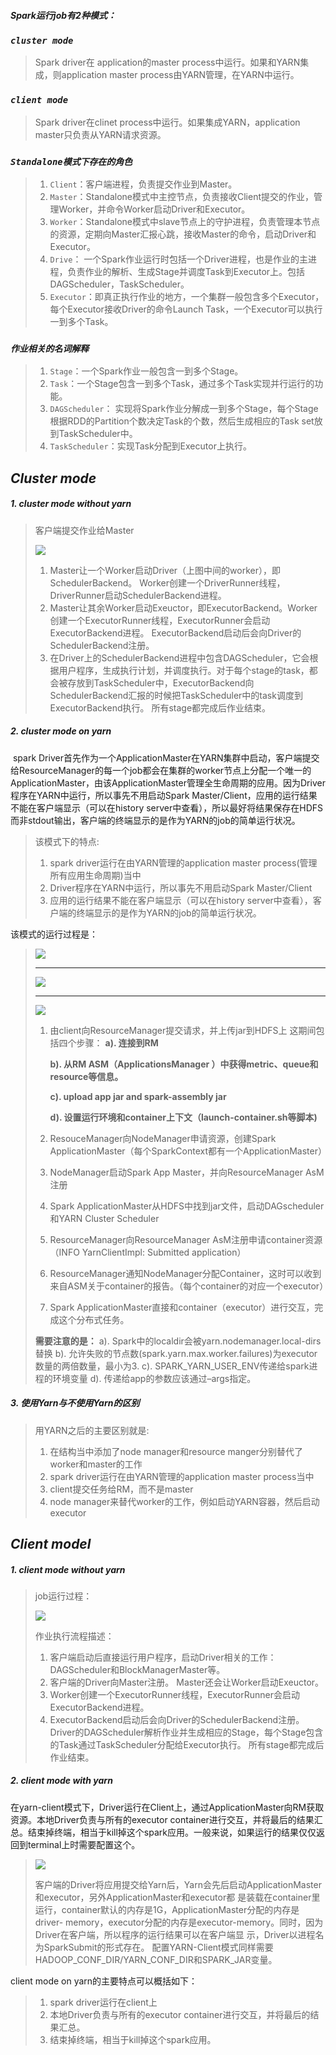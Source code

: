 ##### Spark运行job有2种模式：

### *`cluster mode `*

> 	Spark driver在 application的master process中运行。如果和YARN集成，则application master process由YARN管理，在YARN中运行。

### *`client mode`*

> 	Spark driver在clinet process中运行。如果集成YARN，application master只负责从YARN请求资源。

### *`Standalone模式下存在的角色`*

> 1. `Client`：客户端进程，负责提交作业到Master。
> 2. `Master`：Standalone模式中主控节点，负责接收Client提交的作业，管理Worker，并命令Worker启动Driver和Executor。
> 3. `Worker`：Standalone模式中slave节点上的守护进程，负责管理本节点的资源，定期向Master汇报心跳，接收Master的命令，启动Driver和Executor。
> 4. `Drive`： 一个Spark作业运行时包括一个Driver进程，也是作业的主进程，负责作业的解析、生成Stage并调度Task到Executor上。包括DAGScheduler，TaskScheduler。
> 5. `Executor`：即真正执行作业的地方，一个集群一般包含多个Executor，每个Executor接收Driver的命令Launch Task，一个Executor可以执行一到多个Task。

### *`作业相关的名词解释`*

> 1. `Stage`：一个Spark作业一般包含一到多个Stage。
> 2. `Task`：一个Stage包含一到多个Task，通过多个Task实现并行运行的功能。
> 3. `DAGScheduler`： 实现将Spark作业分解成一到多个Stage，每个Stage根据RDD的Partition个数决定Task的个数，然后生成相应的Task set放到TaskScheduler中。
> 4. `TaskScheduler`：实现Task分配到Executor上执行。

## *Cluster mode*

##### 1. cluster mode without yarn

> 客户端提交作业给Master
>
> ![](/Users/wsh/Documents/Notes/img/cluster_1.jpg)
>
> 1. Master让一个Worker启动Driver（上图中间的worker），即SchedulerBackend。 Worker创建一个DriverRunner线程，DriverRunner启动SchedulerBackend进程。
> 2. Master让其余Worker启动Exeuctor，即ExecutorBackend。Worker创建一个ExecutorRunner线程，ExecutorRunner会启动ExecutorBackend进程。 ExecutorBackend启动后会向Driver的SchedulerBackend注册。
> 3. 在Driver上的SchedulerBackend进程中包含DAGScheduler，它会根据用户程序，生成执行计划，并调度执行。对于每个stage的task，都会被存放到TaskScheduler中，ExecutorBackend向SchedulerBackend汇报的时候把TaskScheduler中的task调度到ExecutorBackend执行。 所有stage都完成后作业结束。

##### 2. cluster mode on yarn

​	spark Driver首先作为一个ApplicationMaster在YARN集群中启动，客户端提交给ResourceManager的每一个job都会在集群的worker节点上分配一个唯一的ApplicationMaster，由该ApplicationMaster管理全生命周期的应用。因为Driver程序在YARN中运行，所以事先不用启动Spark Master/Client，应用的运行结果不能在客户端显示（可以在history server中查看），所以最好将结果保存在HDFS而非stdout输出，客户端的终端显示的是作为YARN的job的简单运行状况。

> 该模式下的特点:
>
> 1. spark driver运行在由YARN管理的application master process(管理所有应用生命周期)当中
> 2. Driver程序在YARN中运行，所以事先不用启动Spark Master/Client
> 3. 应用的运行结果不能在客户端显示（可以在history server中查看），客户端的终端显示的是作为YARN的job的简单运行状况。

该模式的运行过程是：

> ![](/Users/wsh/Desktop/note/img/cluster_2.1.jpg)
>
> ------
>
> ![](/Users/wsh/Desktop/note/img/cluster_2.2.jpg)
>
> ------
>
> ![](/Users/wsh/Desktop/note/img/cluster_2.3.jpg)
>
> 1. 由client向ResourceManager提交请求，并上传jar到HDFS上
>    这期间包括四个步骤：
>    **a). 连接到RM**
>
>    **b). 从RM ASM（ApplicationsManager ）中获得metric、queue和resource等信息。**
>
>    **c). upload app jar and spark-assembly jar**
>
>    **d). 设置运行环境和container上下文（launch-container.sh等脚本)**
>
> 2. ResouceManager向NodeManager申请资源，创建Spark ApplicationMaster（每个SparkContext都有一个ApplicationMaster）
>
> 3. NodeManager启动Spark App Master，并向ResourceManager AsM注册
>
> 4. Spark ApplicationMaster从HDFS中找到jar文件，启动DAGscheduler和YARN Cluster Scheduler
>
> 5. ResourceManager向ResourceManager AsM注册申请container资源（INFO YarnClientImpl: Submitted application）
>
> 6. ResourceManager通知NodeManager分配Container，这时可以收到来自ASM关于container的报告。（每个container的对应一个executor）
>
> 7. Spark ApplicationMaster直接和container（executor）进行交互，完成这个分布式任务。
>
>   **需要注意的是：**
>   a). Spark中的localdir会被yarn.nodemanager.local-dirs替换
>   b). 允许失败的节点数(spark.yarn.max.worker.failures)为executor数量的两倍数量，最小为3.
>   c). SPARK_YARN_USER_ENV传递给spark进程的环境变量
>   d). 传递给app的参数应该通过–args指定。

##### 3. 使用Yarn与不使用Yarn的区别

> 用YARN之后的主要区别就是:
>
> 1. 在结构当中添加了node manager和resource manger分别替代了worker和master的工作
> 2. spark driver运行在由YARN管理的application master process当中
> 3. client提交任务给RM，而不是master
> 4. node manager来替代worker的工作，例如启动YARN容器，然后启动executor

## *Client model*

##### 1. client mode without yarn

> job运行过程：
>
> ![](/Users/wsh/Desktop/note/img/client_1.jpg)
>
> 作业执行流程描述：
>
> 1. 客户端启动后直接运行用户程序，启动Driver相关的工作：DAGScheduler和BlockManagerMaster等。
> 2. 客户端的Driver向Master注册。 Master还会让Worker启动Exeuctor。
> 3. Worker创建一个ExecutorRunner线程，ExecutorRunner会启动ExecutorBackend进程。
> 4. ExecutorBackend启动后会向Driver的SchedulerBackend注册。Driver的DAGScheduler解析作业并生成相应的Stage，每个Stage包含的Task通过TaskScheduler分配给Executor执行。 所有stage都完成后作业结束。

##### 2. client mode with yarn

在yarn-client模式下，Driver运行在Client上，通过ApplicationMaster向RM获取资源。本地Driver负责与所有的executor container进行交互，并将最后的结果汇总。结束掉终端，相当于kill掉这个spark应用。一般来说，如果运行的结果仅仅返回到terminal上时需要配置这个。

> ![](/Users/wsh/Desktop/note/img/client_2.jpg)
>
> 客户端的Driver将应用提交给Yarn后，Yarn会先后启动ApplicationMaster和executor，另外ApplicationMaster和executor都 是装载在container里运行，container默认的内存是1G，ApplicationMaster分配的内存是driver- memory，executor分配的内存是executor-memory。同时，因为Driver在客户端，所以程序的运行结果可以在客户端显 示，Driver以进程名为SparkSubmit的形式存在。
> 配置YARN-Client模式同样需要HADOOP_CONF_DIR/YARN_CONF_DIR和SPARK_JAR变量。

client mode on yarn的主要特点可以概括如下：

> 1. spark driver运行在client上
> 2. 本地Driver负责与所有的executor container进行交互，并将最后的结果汇总。
> 3. 结束掉终端，相当于kill掉这个spark应用。